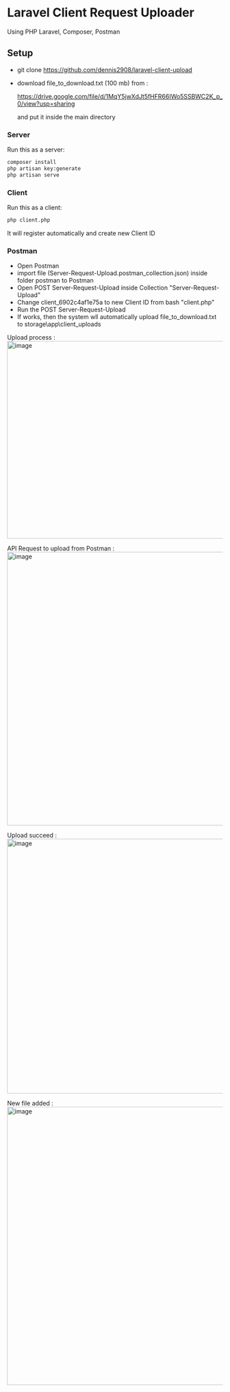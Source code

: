 # Laravel Client Request Uploader
Using PHP Laravel, Composer, Postman
## Setup

- git clone https://github.com/dennis2908/laravel-client-upload

- download file_to_download.txt (100 mb) from :

  https://drive.google.com/file/d/1MqY5jwXdJt5fHFR66IWo5SSBWC2K_p_0/view?usp=sharing

  and put it inside the main directory

### Server
Run this as a server:
```bash
composer install
php artisan key:generate
php artisan serve
```

### Client
Run this as a client:
```bash
php client.php
```

It will register automatically and create new Client ID

### Postman
- Open Postman <br/>
- import file (Server-Request-Upload.postman_collection.json) inside folder postman to Postman <br/>
- Open POST Server-Request-Upload inside Collection "Server-Request-Upload"
- Change client_6902c4af1e75a to new Client ID from bash "client.php" 
- Run the POST Server-Request-Upload
- If works, then the system wll automatically upload file_to_download.txt to storage\app\client_uploads

Upload process :
<img width="1919" height="461" alt="image" src="https://github.com/user-attachments/assets/dde7319c-cf7f-40a7-9b71-90803dc59f8a" />

API Request to upload from Postman :
<img width="1487" height="638" alt="image" src="https://github.com/user-attachments/assets/bf5f7765-4ee3-4f38-b557-8f6a1aba0ff7" />

Upload succeed :
<img width="1915" height="594" alt="image" src="https://github.com/user-attachments/assets/49c0f08a-935b-4811-a576-0305fb553f1c" />

New file added :
<img width="1152" height="649" alt="image" src="https://github.com/user-attachments/assets/e63b745f-ce04-47b3-92a9-5f188e44e66b" />
